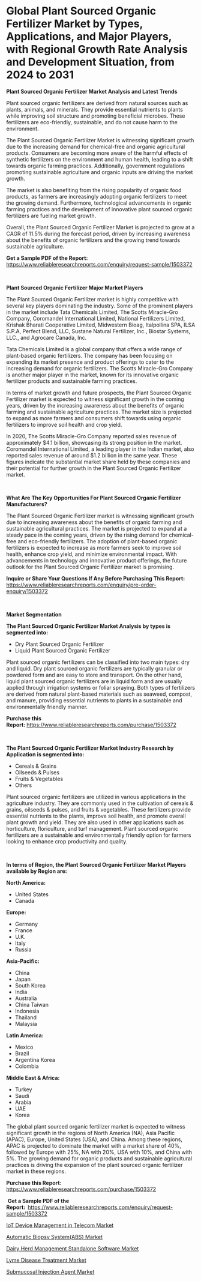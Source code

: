 <p><h1>Global Plant Sourced Organic Fertilizer Market by Types, Applications, and Major Players, with Regional Growth Rate Analysis and Development Situation, from 2024 to 2031</h1></p><p><strong>Plant Sourced Organic Fertilizer Market Analysis and Latest Trends</strong></p>
<p><p>Plant sourced organic fertilizers are derived from natural sources such as plants, animals, and minerals. They provide essential nutrients to plants while improving soil structure and promoting beneficial microbes. These fertilizers are eco-friendly, sustainable, and do not cause harm to the environment.</p><p>The Plant Sourced Organic Fertilizer Market is witnessing significant growth due to the increasing demand for chemical-free and organic agricultural products. Consumers are becoming more aware of the harmful effects of synthetic fertilizers on the environment and human health, leading to a shift towards organic farming practices. Additionally, government regulations promoting sustainable agriculture and organic inputs are driving the market growth.</p><p>The market is also benefiting from the rising popularity of organic food products, as farmers are increasingly adopting organic fertilizers to meet the growing demand. Furthermore, technological advancements in organic farming practices and the development of innovative plant sourced organic fertilizers are fueling market growth.</p><p>Overall, the Plant Sourced Organic Fertilizer Market is projected to grow at a CAGR of 11.5% during the forecast period, driven by increasing awareness about the benefits of organic fertilizers and the growing trend towards sustainable agriculture.</p></p>
<p><strong>Get a Sample PDF of the Report:&nbsp;</strong> <a href="https://www.reliableresearchreports.com/enquiry/request-sample/1503372">https://www.reliableresearchreports.com/enquiry/request-sample/1503372</a></p>
<p>&nbsp;</p>
<p><strong>Plant Sourced Organic Fertilizer Major Market Players</strong></p>
<p><p>The Plant Sourced Organic Fertilizer market is highly competitive with several key players dominating the industry. Some of the prominent players in the market include Tata Chemicals Limited, The Scotts Miracle-Gro Company, Coromandel International Limited, National Fertilizers Limited, Krishak Bharati Cooperative Limited, Midwestern Bioag, Italpollina SPA, ILSA S.P.A, Perfect Blend, LLC, Sustane Natural Fertilizer, Inc., Biostar Systems, LLC., and Agrocare Canada, Inc.</p><p>Tata Chemicals Limited is a global company that offers a wide range of plant-based organic fertilizers. The company has been focusing on expanding its market presence and product offerings to cater to the increasing demand for organic fertilizers. The Scotts Miracle-Gro Company is another major player in the market, known for its innovative organic fertilizer products and sustainable farming practices.</p><p>In terms of market growth and future prospects, the Plant Sourced Organic Fertilizer market is expected to witness significant growth in the coming years, driven by the increasing awareness about the benefits of organic farming and sustainable agriculture practices. The market size is projected to expand as more farmers and consumers shift towards using organic fertilizers to improve soil health and crop yield.</p><p>In 2020, The Scotts Miracle-Gro Company reported sales revenue of approximately $4.1 billion, showcasing its strong position in the market. Coromandel International Limited, a leading player in the Indian market, also reported sales revenue of around $1.2 billion in the same year. These figures indicate the substantial market share held by these companies and their potential for further growth in the Plant Sourced Organic Fertilizer market.</p></p>
<p>&nbsp;</p>
<p><strong>What Are The Key Opportunities For Plant Sourced Organic Fertilizer Manufacturers?</strong></p>
<p><p>The Plant Sourced Organic Fertilizer market is witnessing significant growth due to increasing awareness about the benefits of organic farming and sustainable agricultural practices. The market is projected to expand at a steady pace in the coming years, driven by the rising demand for chemical-free and eco-friendly fertilizers. The adoption of plant-based organic fertilizers is expected to increase as more farmers seek to improve soil health, enhance crop yield, and minimize environmental impact. With advancements in technology and innovative product offerings, the future outlook for the Plant Sourced Organic Fertilizer market is promising.</p></p>
<p><strong>Inquire or Share Your Questions If Any Before Purchasing This Report:</strong> <a href="https://www.reliableresearchreports.com/enquiry/pre-order-enquiry/1503372">https://www.reliableresearchreports.com/enquiry/pre-order-enquiry/1503372</a></p>
<p>&nbsp;</p>
<p><strong>Market Segmentation</strong></p>
<p><strong>The Plant Sourced Organic Fertilizer Market Analysis by types is segmented into:</strong></p>
<p><ul><li>Dry Plant Sourced Organic Fertilizer</li><li>Liquid Plant Sourced Organic Fertilizer</li></ul></p>
<p><p>Plant sourced organic fertilizers can be classified into two main types: dry and liquid. Dry plant sourced organic fertilizers are typically granular or powdered form and are easy to store and transport. On the other hand, liquid plant sourced organic fertilizers are in liquid form and are usually applied through irrigation systems or foliar spraying. Both types of fertilizers are derived from natural plant-based materials such as seaweed, compost, and manure, providing essential nutrients to plants in a sustainable and environmentally friendly manner.</p></p>
<p><strong>Purchase this Report:&nbsp;</strong><a href="https://www.reliableresearchreports.com/purchase/1503372">https://www.reliableresearchreports.com/purchase/1503372</a></p>
<p>&nbsp;</p>
<p><strong>The Plant Sourced Organic Fertilizer Market Industry Research by Application is segmented into:</strong></p>
<p><ul><li>Cereals & Grains</li><li>Oilseeds & Pulses</li><li>Fruits & Vegetables</li><li>Others</li></ul></p>
<p><p>Plant sourced organic fertilizers are utilized in various applications in the agriculture industry. They are commonly used in the cultivation of cereals & grains, oilseeds & pulses, and fruits & vegetables. These fertilizers provide essential nutrients to the plants, improve soil health, and promote overall plant growth and yield. They are also used in other applications such as horticulture, floriculture, and turf management. Plant sourced organic fertilizers are a sustainable and environmentally friendly option for farmers looking to enhance crop productivity and quality.</p></p>
<p>&nbsp;</p>
<p><strong>In terms of Region, the Plant Sourced Organic Fertilizer Market Players available by Region are:</strong></p>
<p>
    <p> <strong> North America: </strong>
        <ul>
            <li>United States</li>
            <li>Canada</li>
        </ul>
        </p> 
    <p> <strong> Europe: </strong>
        <ul>
            <li>Germany</li>
            <li>France</li>
            <li>U.K.</li>
            <li>Italy</li>
            <li>Russia</li>
        </ul>
        </p> 
    <p> <strong> Asia-Pacific: </strong>
        <ul>
            <li>China</li>
            <li>Japan</li>
            <li>South Korea</li>
            <li>India</li>
            <li>Australia</li>
            <li>China Taiwan</li>
            <li>Indonesia</li>
            <li>Thailand</li>
            <li>Malaysia</li>
        </ul>
        </p> 
    <p> <strong> Latin America: </strong>
        <ul>
            <li>Mexico</li>
            <li>Brazil</li>
            <li>Argentina Korea</li>
            <li>Colombia</li>
        </ul>
        </p> 
    <p> <strong> Middle East & Africa: </strong>
        <ul>
            <li>Turkey</li>
            <li>Saudi</li>
            <li>Arabia</li>
            <li>UAE</li>
            <li>Korea</li>
        </ul>
    </p>
    </p>
<p><p>The global plant sourced organic fertilizer market is expected to witness significant growth in the regions of North America (NA), Asia Pacific (APAC), Europe, United States (USA), and China. Among these regions, APAC is projected to dominate the market with a market share of 40%, followed by Europe with 25%, NA with 20%, USA with 10%, and China with 5%. The growing demand for organic products and sustainable agricultural practices is driving the expansion of the plant sourced organic fertilizer market in these regions.</p></p>
<p><strong>Purchase this Report: </strong><a href="https://www.reliableresearchreports.com/purchase/1503372">https://www.reliableresearchreports.com/purchase/1503372</a></p>
<p>&nbsp;<strong>Get a Sample PDF of the Report:&nbsp;&nbsp;</strong><a href="https://www.reliableresearchreports.com/enquiry/request-sample/1503372">https://www.reliableresearchreports.com/enquiry/request-sample/1503372</a></p>
<p><strong></strong></p>
<p><p><a href="https://issuu.com/reportprime-2/docs/iot-device-management-in-telecom-market-size-2030.">IoT Device Management in Telecom Market</a></p><p><a href="https://medium.com/@beauhagenes2023/automatic-biopsy-system-abs-market-competitive-analysis-market-trends-and-forecast-to-2031-aa104211d0c4">Automatic Biopsy System(ABS) Market</a></p><p><a href="https://github.com/gamblestampleyjenny50m5sl6/Market-Research-Report-List-1/blob/main/dairy-herd-management-standalone-software-market.md">Dairy Herd Management Standalone Software Market</a></p><p><a href="https://issuu.com/reportprime-2/docs/lyme-disease-treatment-market-size-2030.pptx">Lyme Disease Treatment Market</a></p><p><a href="https://medium.com/@beauhagenes2023/submucosal-injection-agent-market-size-and-market-trends-complete-industry-overview-2024-to-2031-230660246769">Submucosal Injection Agent Market</a></p></p>